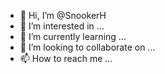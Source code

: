 - 👋 Hi, I’m @SnookerH
- 👀 I’m interested in ...
- 🌱 I’m currently learning ...
- 💞️ I’m looking to collaborate on ...
- 📫 How to reach me ...

<!---
SnookerH/SnookerH is a ✨ special ✨ repository because its `README.md` (this file) appears on your GitHub profile.
You can click the Preview link to take a look at your changes.
--->
